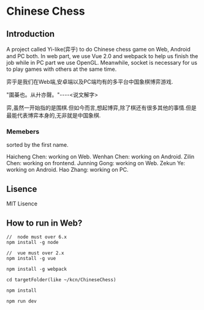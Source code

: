 # Chinese Chess
## Introduction
A project called Yi-like(弈乎) to do Chinese chess game on Web, Android and PC both. In web part, we use Vue 2.0 and webpack to help us finish the job while in PC part we use OpenGL. Meanwhile, socket is necessary for us to play games with others at the same time.

弈乎是我们在Web端,安卓端以及PC端均有的多平台中国象棋博弈游戏.

"圍棊也。从廾亦聲。"----<说文解字>

弈,虽然一开始指的是围棋.但如今而言,想起博弈,除了棋还有很多其他的事情.但是最能代表博弈本身的,无非就是中国象棋.

### Memebers
sorted by the first name.

Haicheng Chen: working on Web.
Wenhan Chen: working on Android.
Zilin Chen: working on frontend.
Junning Gong: working on Web.
Zekun Ye: working on Android.
Hao Zhang: working on PC.

## Lisence
MIT Lisence

## How to run in Web?
```
//  node must over 6.x
npm install -g node

//  vue must over 2.x
npm install -g vue

npm install -g webpack

cd targetFolder(like ~/kcn/ChineseChess)

npm install

npm run dev
```

